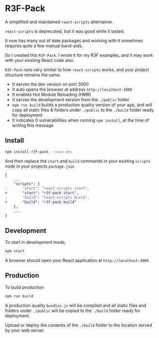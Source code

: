 # R3F-Pack

A simplified and maintained `react-scripts` alternative.

`react-scripts` is deprecated, but it was good while it lasted.

It now has many out of date packages and working with it sometimes requires quite a few manual band-aids.

So I created this `R3F-Pack`. I wrote it for my R3F examples, and it may work with your existing React code also.

`R3F-Pack` runs very similar to how `react-scripts` works, and your project structure remains the same.

- It serves the dev version on port 3000
- It auto opens the browser at address `http://localhost:3000`
- It enables Hot Module Reloading (HMR)
- It serves the development version from the `./public` folder
- `npm run build` builds a production quality version of your app, and will copy all static files & folders under `./public` to the `./build` folder ready for deployment
- It indicates 0 vulnerabilities when running `npm install`, at the time of writing this message

## Install

```bash
npm install r3f-pack --save-dev
```

And then replace the `start` and `build` commands in your existing `scripts` node in your projects `package.json`

```diff
{
    ...
    "scripts": {
-       "start": "react-scripts start",
+       "start": "r3f-pack start",
-       "build": "react-scripts build",
+       "build": "r3f-pack build"
    },
    ...
}
```

## Development 

To start in development mode,

```bash
npm start
```

A browser should open your React application at `http://localhost:3000`

## Production

To build production

```bash
npm run build
```

A production quality `bundles.js` will be compiled and all static files and folders under `./public` will be copied to the `./build` folder ready for deployment.

Upload or deploy the contents of the `./build` folder to the location served by your web server.
